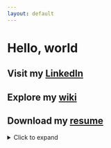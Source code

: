 ```yaml
---
layout: default
---
```


# Hello, world

## Visit my [LinkedIn](https://www.linkedin.com/in/ryan-najac/)

## Explore my [wiki](https://github.com/rdnajac/cbmf/wiki)

## Download my [resume](./assets/rdnajac_resume.pdf)

<details><summary>Click to expand</summary>

Browse the [source code](./assets/rdnajac_resume.md)

</details>

